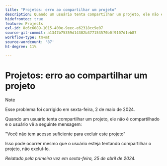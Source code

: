 ```yaml
---
title: "Projetos: erro ao compartilhar um projeto"
description: Quando um usuário tenta compartilhar um projeto, ele não é compartilhado e o usuário vê uma mensagem.
hidefromtoc: true
feature: Projects
exl-id: 8c6c6089-1015-400e-9eec-e62318cc9e07
source-git-commit: a1347b75359d14302b377153570b0f9107d1eb87
workflow-type: tm+mt
source-wordcount: '87'
ht-degree: 11%

---
```


# Projetos: erro ao compartilhar um projeto

>[!NOTE]
>
>Esse problema foi corrigido em sexta-feira, 2 de maio de 2024.

Quando um usuário tenta compartilhar um projeto, ele não é compartilhado e o usuário vê a seguinte mensagem:

&quot;Você não tem acesso suficiente para excluir este projeto&quot;

Isso pode ocorrer mesmo que o usuário esteja tentando compartilhar o projeto, não excluí-lo.

_Relatado pela primeira vez em sexta-feira, 25 de abril de 2024._
